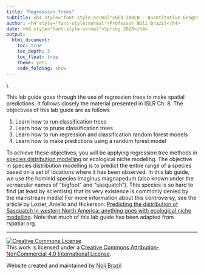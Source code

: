 ```yaml
---
title: "Regression Trees"
subtitle: <h4 style="font-style:normal">GEO 200CN - Quantitative Geography</h4>
author: <h4 style="font-style:normal">Professor Noli Brazil</h4>
date: <h4 style="font-style:normal">Spring 2020</h4>
output: 
  html_document:
    toc: true
    toc_depth: 3
    toc_float: true
    theme: yeti
    code_folding: show
---
```



<style>
p.comment {
background-color: #DBDBDB;
padding: 10px;
border: 1px solid black;
margin-left: 25px;
border-radius: 5px;
font-style: italic;
}

.figure {
   margin-top: 20px;
   margin-bottom: 20px;
}

h1.title {
  font-weight: bold;
  font-family: Arial;  
}

h2.title {
  font-family: Arial;  
}

</style>


<style type="text/css">
#TOC {
  font-size: 13px;
  font-family: Arial;
}
</style>


\




This lab guide goes through the use of regression trees to make spatial predictions. It follows closely the material presented in ISLR Ch. 8. The objectives of this lab guide are as follows

1. Learn how to run classification trees
2. Learn how to prune classification trees
3. Learn how to run regression and classification random forest models
4. Learn how to make predictions using a random forest model

To achieve these objectives, you will be applying regression tree methods in [species distribution modelling](https://rspatial.org/sdm) or ecological niche modeling. The objective in species distribution modelling is to predict the entire range of a species based on a set of locations where it has been observed. In this lab guide, we use the hominid species Imaginus magnapedum (also known under the vernacular names of “bigfoot” and “sasquatch”). This species is so hard to find (at least by scientists) that its very existence is commonly denied by the mainstream media! For more information about this controversy, see the article by Lozier, Aniello and Hickerson: [Predicting the distribution of Sasquatch in western North America: anything goes with ecological niche modelling](http://onlinelibrary.wiley.com/doi/10.1111/j.1365-2699.2009.02152.x/abstract). Note that much of this lab guide has been adapted from rspatial.org.


***

<a rel="license" href="http://creativecommons.org/licenses/by-nc/4.0/"><img alt="Creative Commons License" style="border-width:0" src="https://i.creativecommons.org/l/by-nc/4.0/88x31.png" /></a><br />This work is licensed under a <a rel="license" href="http://creativecommons.org/licenses/by-nc/4.0/">Creative Commons Attribution-NonCommercial 4.0 International License</a>.



Website created and maintained by [Noli Brazil](https://nbrazil.faculty.ucdavis.edu/)
